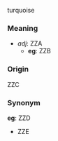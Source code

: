 turquoise
### Meaning
+ _adj_: ZZA
    + __eg__: ZZB

### Origin

ZZC

### Synonym

__eg__: ZZD

+ ZZE


